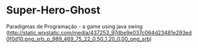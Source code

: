 # Super-Hero-Ghost
Paradigmas de Programação - a game using java swing
(http://static.wixstatic.com/media/437253_97dbe9e037c064d23481e293ed0f0d10.png_srb_p_989_469_75_22_0.50_1.20_0.00_png_srb)
